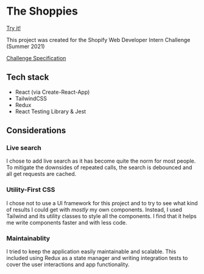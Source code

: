 # The Shoppies

[Try it!](https://dvdli.dev/The-Shoppies)

This project was created for the Shopify Web Developer Intern Challenge (Summer 2021)

[Challenge Specification](https://docs.google.com/document/d/1AZO0BZwn1Aogj4f3PDNe1mhq8pKsXZxtrG--EIbP_-w/edit?usp=sharing)

## Tech stack
- React (via Create-React-App)
- TailwindCSS
- Redux
- React Testing Library & Jest

## Considerations

### Live search
I chose to add live search as it has become quite the norm for most people. To mitigate the downsides of repeated calls, the search is debounced and all get requests are cached.

### Utility-First CSS
I chose not to use a UI framework for this project and to try to see what kind of results I could get with *mostly* my own components. Instead, I used Tailwind and its utility classes to style all the components. I find that it helps me write components faster and with less code.

### Maintainablity
I tried to keep the application easily maintainable and scalable. This included using Redux as a state manager and writing integration tests to cover the user interactions and app functionality.

